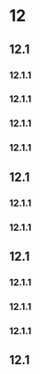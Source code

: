 # 12

## 12.1

### 12.1.1

### 12.1.1

### 12.1.1

### 12.1.1

## 12.1

### 12.1.1

### 12.1.1

## 12.1

### 12.1.1

### 12.1.1

### 12.1.1

## 12.1
